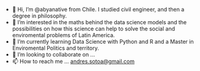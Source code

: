 - 👋 Hi, I’m @abyanative from Chile. I studied civil engineer, and then a degree in philosophy. 
- 👀 I’m interested in the maths behind the data science models and the possibilities on how this science can help to solve the social and enviromental problems of Latin America. 
- 🌱 I’m currently learning Data Science with Python and R and a Master in Enviromental Politics and territory.  
- 💞️ I’m looking to collaborate on ...
- 📫 How to reach me ... andres.sotoa@gmail.com

<!---
abyanative/abyanative is a ✨ special ✨ repository because its `README.md` (this file) appears on your GitHub profile.
You can click the Preview link to take a look at your changes.
--->

